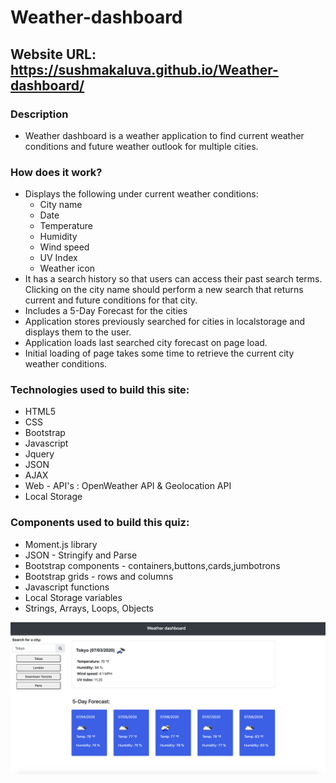 # Weather-dashboard

## Website URL: https://sushmakaluva.github.io/Weather-dashboard/

### Description

* Weather dashboard is a weather application to find current weather conditions and future weather outlook for multiple cities.

### How does it work?
 
* Displays the following under current weather conditions:
  * City name
  * Date
  * Temperature
  * Humidity
  * Wind speed
  * UV Index
  * Weather icon
* It has a search history so that users can access their past search terms. Clicking on the city name should perform a new search that returns current and future conditions for that city.
* Includes a 5-Day Forecast for the cities
* Application stores previously searched for cities in localstorage and displays them to the user.
* Application loads last searched city forecast on page load.
* Initial loading of page takes some time to retrieve the current city weather conditions.

### Technologies used to build this site:

* HTML5  
* CSS
* Bootstrap
* Javascript
* Jquery
* JSON
* AJAX
* Web - API's : OpenWeather API & Geolocation API
* Local Storage



### Components used to build this quiz:

+ Moment.js library
+ JSON - Stringify and Parse
+ Bootstrap components - containers,buttons,cards,jumbotrons
+ Bootstrap grids - rows and columns 
+ Javascript functions
+ Local Storage variables
+ Strings, Arrays, Loops, Objects



![Screenshot](assets/website_img.png)
